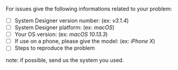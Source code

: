 For issues give the following informations related to your problem: 

- [ ] System Designer version number: (ex: *v3.1.4*)
- [ ] System Designer platform: (ex: *macOS*)
- [ ] Your OS version: (ex: *macOS 10.13.3*)
- [ ] If use on a phone, please give the model: (ex: *iPhone X*)
- [ ] Steps to reproduce the problem

note: if possible, send us the system you used.